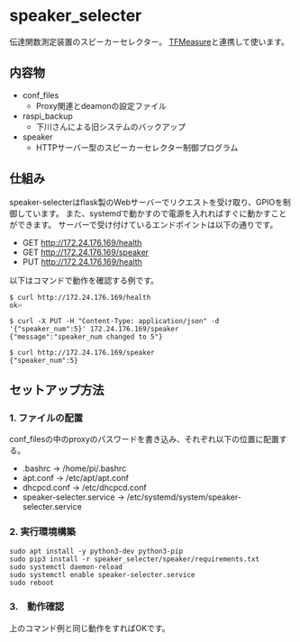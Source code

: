 # speaker_selecter

伝達関数測定装置のスピーカーセレクター。
[TFMeasure](https://github.com/kudolab/TFMeasure)と連携して使います。

## 内容物

- conf_files
  - Proxy関連とdeamonの設定ファイル
- raspi_backup
  - 下川さんによる旧システムのバックアップ
- speaker
  - HTTPサーバー型のスピーカーセレクター制御プログラム

## 仕組み

speaker-selecterはflask製のWebサーバーでリクエストを受け取り、GPIOを制御しています。
また、systemdで動かすので電源を入れればすぐに動かすことができます。
サーバーで受け付けているエンドポイントは以下の通りです。

- GET http://172.24.176.169/health
- GET http://172.24.176.169/speaker
- PUT http://172.24.176.169/health

以下はコマンドで動作を確認する例です。

```shell
$ curl http://172.24.176.169/health
ok⏎

$ curl -X PUT -H "Content-Type: application/json" -d '{"speaker_num":5}' 172.24.176.169/speaker
{"message":"speaker_num changed to 5"}

$ curl http://172.24.176.169/speaker
{"speaker_num":5}
```

## セットアップ方法

### 1. ファイルの配置

conf_filesの中のproxyのパスワードを書き込み、それぞれ以下の位置に配置する。

- .bashrc -> /home/pi/.bashrc
- apt.conf -> /etc/apt/apt.conf
- dhcpcd.conf -> /etc/dhcpcd.conf
- speaker-selecter.service -> /etc/systemd/system/speaker-selecter.service

### 2. 実行環境構築

```shell
sudo apt install -y python3-dev python3-pip
sudo pip3 install -r speaker_selecter/speaker/requirements.txt
sudo systemctl daemon-reload
sudo systemctl enable speaker-selecter.service
sudo reboot
```

### 3.　動作確認

上のコマンド例と同じ動作をすればOKです。
